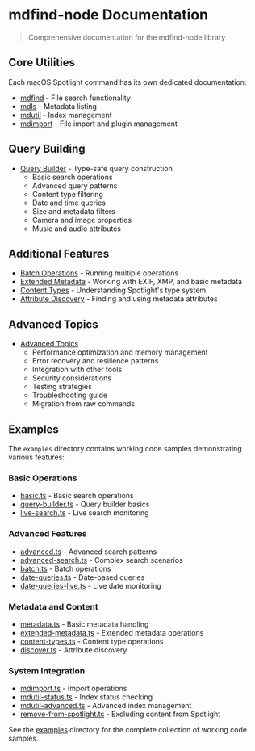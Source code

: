 # mdfind-node Documentation

> Comprehensive documentation for the mdfind-node library

## Core Utilities

Each macOS Spotlight command has its own dedicated documentation:

- [mdfind](./mdfind.md) - File search functionality
- [mdls](./mdls.md) - Metadata listing
- [mdutil](./mdutil.md) - Index management
- [mdimport](./mdimport.md) - File import and plugin management

## Query Building

- [Query Builder](./query-builder.md) - Type-safe query construction
  - Basic search operations
  - Advanced query patterns
  - Content type filtering
  - Date and time queries
  - Size and metadata filters
  - Camera and image properties
  - Music and audio attributes

## Additional Features

- [Batch Operations](./batch.md) - Running multiple operations
- [Extended Metadata](./metadata.md) - Working with EXIF, XMP, and basic metadata
- [Content Types](./content-types.md) - Understanding Spotlight's type system
- [Attribute Discovery](./attributes.md) - Finding and using metadata attributes

## Advanced Topics

- [Advanced Topics](./advanced-topics.md)
  - Performance optimization and memory management
  - Error recovery and resilience patterns
  - Integration with other tools
  - Security considerations
  - Testing strategies
  - Troubleshooting guide
  - Migration from raw commands

## Examples

The `examples` directory contains working code samples demonstrating various features:

### Basic Operations

- [basic.ts](../examples/basic.ts) - Basic search operations
- [query-builder.ts](../examples/query-builder.ts) - Query builder basics
- [live-search.ts](../examples/live-search.ts) - Live search monitoring

### Advanced Features

- [advanced.ts](../examples/advanced.ts) - Advanced search patterns
- [advanced-search.ts](../examples/advanced-search.ts) - Complex search scenarios
- [batch.ts](../examples/batch.ts) - Batch operations
- [date-queries.ts](../examples/date-queries.ts) - Date-based queries
- [date-queries-live.ts](../examples/date-queries-live.ts) - Live date monitoring

### Metadata and Content

- [metadata.ts](../examples/metadata.ts) - Basic metadata handling
- [extended-metadata.ts](../examples/extended-metadata.ts) - Extended metadata operations
- [content-types.ts](../examples/content-types.ts) - Content type operations
- [discover.ts](../examples/discover.ts) - Attribute discovery

### System Integration

- [mdimport.ts](../examples/mdimport.ts) - Import operations
- [mdutil-status.ts](../examples/mdutil-status.ts) - Index status checking
- [mdutil-advanced.ts](../examples/mdutil-advanced.ts) - Advanced index management
- [remove-from-spotlight.ts](../examples/remove-from-spotlight.ts) - Excluding content from Spotlight

See the [examples](../examples) directory for the complete collection of working code samples.
